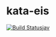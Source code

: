 # kata-eis 
[![Build Status](https://travis-ci.org/javierperini/katas-eis.svg?branch=master)jav](https://travis-ci.org/javierperini/katas-eis)


